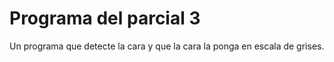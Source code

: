 # Programa del parcial 3

Un programa que detecte la cara y que la cara la ponga en escala de grises.
